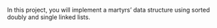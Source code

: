 In this project, you will implement a martyrs’ data structure using sorted doubly and single 
linked lists.

